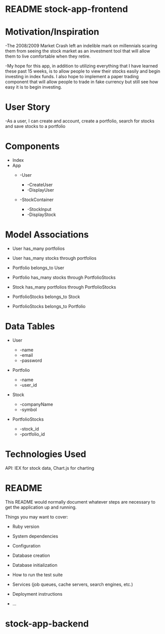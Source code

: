 # README stock-app-frontend
# Motivation/Inspiration
-The 2008/2009 Market Crash left an indelible mark on millennials scaring them from seeing the stock market as an investment tool that will allow them to live comfortable when they retire.

-My hope for this app, in addition to utilizing everything that I have learned these past 15 weeks, is to allow people to view their stocks easily and begin investing in index funds. I also hope to implement a paper trading component that will allow people to trade in fake currency but still see how easy it is to begin investing.

# User Story
-As a user, I can create and account, create a portfolio, search for stocks and save stocks to a portfolio

# Components
* Index
* App
  * -User
    * -CreateUser
    * -DisplayUser

  * -StockContainer
    * -StockInput
    * -DisplayStock

# Model Associations
  * User has_many portfolios
  * User has_many stocks through portfolios

  * Portfolio belongs_to User
  * Portfolio has_many stocks through PortfolioStocks

  * Stock has_many portfolios through PortfolioStocks

  * PortfolioStocks belongs_to Stock
  * PortfolioStocks belongs_to Portfolio

# Data Tables
  * User
      * -name
      * -email
      * -password

  * Portfolio
      * -name
      * -user_id

  * Stock
      * -companyName
      * -symbol

  * PortfolioStocks
      * -stock_id
      * -portfolio_id

# Technologies Used
API: IEX for stock data, Chart.js for charting

# README

This README would normally document whatever steps are necessary to get the
application up and running.

Things you may want to cover:

* Ruby version

* System dependencies

* Configuration

* Database creation

* Database initialization

* How to run the test suite

* Services (job queues, cache servers, search engines, etc.)

* Deployment instructions

* ...
# stock-app-backend
